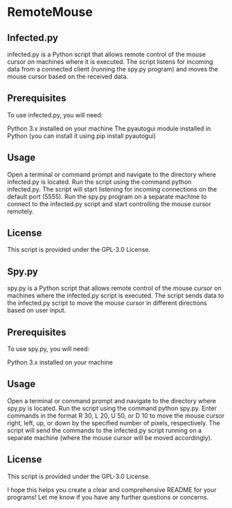 # RemoteMouse

## Infected.py

infected.py is a Python script that allows remote control of the mouse cursor on machines where it is executed. The script listens for incoming data from a connected client (running the spy.py program) and moves the mouse cursor based on the received data.

## Prerequisites

To use infected.py, you will need:

Python 3.x installed on your machine
The pyautogui module installed in Python (you can install it using pip install pyautogui)

## Usage

Open a terminal or command prompt and navigate to the directory where infected.py is located.
Run the script using the command python infected.py.
The script will start listening for incoming connections on the default port (5555).
Run the spy.py program on a separate machine to connect to the infected.py script and start controlling the mouse cursor remotely.

## License

This script is provided under the GPL-3.0 License.

## Spy.py

spy.py is a Python script that allows remote control of the mouse cursor on machines where the infected.py script is executed. The script sends data to the infected.py script to move the mouse cursor in different directions based on user input.

## Prerequisites

To use spy.py, you will need:

Python 3.x installed on your machine

## Usage
Open a terminal or command prompt and navigate to the directory where spy.py is located.
Run the script using the command python spy.py.
Enter commands in the format R 30, L 20, U 50, or D 10 to move the mouse cursor right, left, up, or down by the specified number of pixels, respectively.
The script will send the commands to the infected.py script running on a separate machine (where the mouse cursor will be moved accordingly).

## License
This script is provided under the GPL-3.0 License.

I hope this helps you create a clear and comprehensive README for your programs! Let me know if you have any further questions or concerns.
